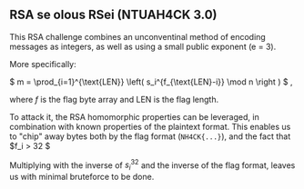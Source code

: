 ## RSA se olous RSei (NTUAH4CK 3.0)

This RSA challenge combines an unconventinal method of encoding messages as integers, as well as using a small public exponent (e = 3).

More specifically:

$ m = \prod_{i=1}^{\text{LEN}} \left( s_i^{f_{\text{LEN}-i}} \mod n \right ) $ , 

where $f$ is the flag byte array and LEN is the flag length.

To attack it, the RSA homomorphic properties can be leveraged, in combination with known properties of the plaintext format. This enables us to "chip" away bytes both by the flag format (`NH4CK{...}`), and the fact that $f_i > 32 $

Multiplying with the inverse of $s_i^{32}$ and the inverse of the flag format, leaves us with minimal bruteforce to be done.